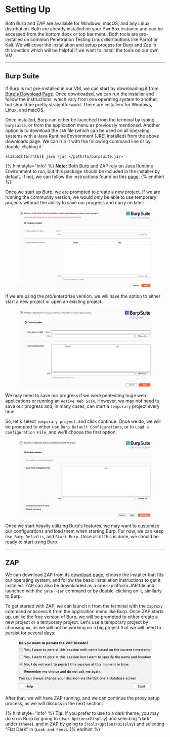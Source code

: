 # Setting Up

Both Burp and ZAP are available for Windows, macOS, and any Linux distribution. Both are already installed on your PwnBox instance and can be accessed from the bottom dock or top bar menu. Both tools are pre-installed on common Penetration Testing Linux distributions like Parrot or Kali. We will cover the installation and setup process for Burp and Zap in this section which will be helpful if we want to install the tools on our own VM.

***

## Burp Suite

If Burp is not pre-installed in our VM, we can start by downloading it from [Burp's Download Page](https://portswigger.net/burp/releases/). Once downloaded, we can run the installer and follow the instructions, which vary from one operating system to another, but should be pretty straightforward. There are installers for Windows, Linux, and macOS.

Once installed, Burp can either be launched from the terminal by typing `burpsuite`, or from the application menu as previously mentioned. Another option is to download the `JAR` file (which can be used on all operating systems with a Java Runtime Environment (JRE) installed) from the above downloads page. We can run it with the following command line or by double-clicking it:

```shell-session
al1abb@htb[/htb]$ java -jar </path/to/burpsuite.jar>
```

{% hint style="info" %}
**Note:** Both Burp and ZAP rely on Java Runtime Environment to run, but this package should be included in the installer by default. If not, we can follow the instructions found on this [page](https://docs.oracle.com/goldengate/1212/gg-winux/GDRAD/java.htm).
{% endhint %}

Once we start up Burp, we are prompted to create a new project. If we are running the community version, we would only be able to use temporary projects without the ability to save our progress and carry on later:

<figure><img src="../../../.gitbook/assets/image (9) (1) (1) (1) (1) (1) (1) (1) (1) (1) (1).png" alt=""><figcaption></figcaption></figure>

If we are using the pro/enterprise version, we will have the option to either start a new project or open an existing project.

<figure><img src="../../../.gitbook/assets/image (1) (1) (1) (1) (1) (1) (1) (1) (1) (1) (1) (1) (1) (1) (1) (1) (1) (1) (1) (1) (1) (1) (1) (1) (1) (1) (1) (1) (1) (1) (1) (1) (1) (1) (1) (1) (1) (1) (1) (1) (1) (1) (1) (1) (1) (1) (1) (1) (1) (1) (1) (1) (1) (1) (1) (1) (1) (1) (1) (1)  (16).png" alt=""><figcaption></figcaption></figure>

We may need to save our progress if we were pentesting huge web applications or running an `Active Web Scan`. However, we may not need to save our progress and, in many cases, can start a `temporary` project every time.

So, let's select `temporary project`, and click continue. Once we do, we will be prompted to either use `Burp Default Configurations`, or to `Load a Configuration File`, and we'll choose the first option:

<figure><img src="../../../.gitbook/assets/image (2) (1) (1) (1) (1) (1) (1) (1) (1) (1) (1) (1) (1) (1) (1) (1) (1) (1) (1) (1) (1) (1) (1) (1) (1) (1) (1) (1) (1) (1) (1) (1) (1) (1) (1) (1) (1) (1) (1) (1) (1) (1) (1) (1) (1) (1) (1) (1) (1) (1) (1) (1) (1) (1) (1) (1) (1) (1) (1) (1)  (10).png" alt=""><figcaption></figcaption></figure>

Once we start heavily utilizing Burp's features, we may want to customize our configurations and load them when starting Burp. For now, we can keep `Use Burp Defaults`, and `Start Burp`. Once all of this is done, we should be ready to start using Burp.

***

## ZAP

We can download ZAP from its [download page](https://www.zaproxy.org/download/), choose the installer that fits our operating system, and follow the basic installation instructions to get it installed. ZAP can also be downloaded as a cross-platform JAR file and launched with the `java -jar` command or by double-clicking on it, similarly to Burp.

To get started with ZAP, we can launch it from the terminal with the `zaproxy` command or access it from the application menu like Burp. Once ZAP starts up, unlike the free version of Burp, we will be prompted to either create a new project or a temporary project. Let's use a temporary project by choosing `no`, as we will not be working on a big project that we will need to persist for several days:

<figure><img src="../../../.gitbook/assets/image (3) (1) (1) (1) (1) (1) (1) (1) (1) (1) (1) (1) (1) (1) (1) (1) (1) (1) (1) (1) (1) (1) (1) (1) (1) (1) (1) (1) (1) (1) (1) (1) (1) (1) (1) (1) (1) (1) (1) (1) (1) (1) (1) (1) (1) (1) (1) (1) (1) (1) (1).png" alt=""><figcaption></figcaption></figure>

After that, we will have ZAP running, and we can continue the proxy setup process, as we will discuss in the next section.

{% hint style="info" %}
**Tip:** If you prefer to use to a dark theme, you may do so in Burp by going to (`User Options>Display`) and selecting "dark" under (`theme`), and in ZAP by going to (`Tools>Options>Display`) and selecting "Flat Dark" in (`Look and Feel`).
{% endhint %}
